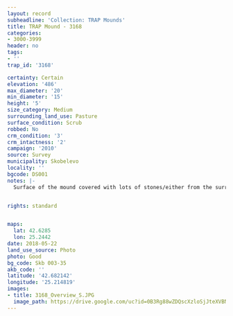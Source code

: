 ```yaml
---
layout: record
subheadline: 'Collection: TRAP Mounds'
title: TRAP Mound - 3168
categories:
- 3000-3999
header: no
tags:
- ''
trap_id: '3168'

certainty: Certain
elevation: '486'
max_diameter: '20'
min_diameter: '15'
height: '5'
size_category: Medium
surrounding_land_use: Pasture
surface_condition: Scrub
robbed: No
crm_condition: '3'
crm_intactness: '2'
campaign: '2010'
source: Survey
municipality: Skobelevo
locality: ''
bgcode: DS001
notes: |-
  Surface of the mound covered with lots of stones/either from the surrounding pasture or from the mound.


rights: standard


maps:
  lat: 42.6285
  lon: 25.2442
date: 2018-05-22
land_use_source: Photo
photo: Good
bg_code: Skb 003-35
akb_code: ''
latitude: '42.682142'
longitude: '25.214819'
images:
- title: 3168_Overview_S.JPG
  image_path: https://drive.google.com/uc?id=0B3Rg88wZDQscXzloSjJteXVBN1E
---
```

